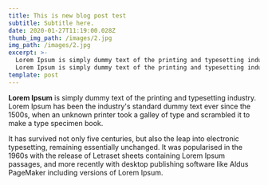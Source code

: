 ```yaml
---
title: This is new blog post test
subtitle: Subtitle here.
date: 2020-01-27T11:19:00.028Z
thumb_img_path: /images/2.jpg
img_path: /images/2.jpg
excerpt: >-
  Lorem Ipsum is simply dummy text of the printing and typesetting industry. 
  Lorem Ipsum is simply dummy text of the printing and typesetting industry. 
template: post
---
```

**Lorem Ipsum** is simply dummy text of the printing and typesetting industry. Lorem Ipsum has been the industry's standard dummy text ever since the 1500s, when an unknown printer took a galley of type and scrambled it to make a type specimen book. 

It has survived not only five centuries, but also the leap into electronic typesetting, remaining essentially unchanged. It was popularised in the 1960s with the release of Letraset sheets containing Lorem Ipsum passages, and more recently with desktop publishing software like Aldus PageMaker including versions of Lorem Ipsum.
